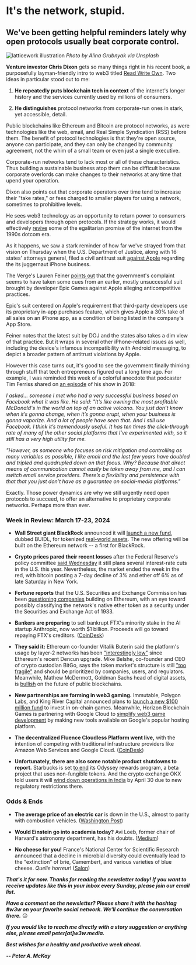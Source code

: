 # It's the network, stupid.
## We've been getting helpful reminders lately why open protocols usually beat corporate control.

![latticework illustration](https://images.unsplash.com/photo-1545987796-200677ee1011)
*Photo by Alina Grubnyak via Unsplash*

**Venture investor Chris Dixon** gets so many things right in his recent book, a purposefully layman-friendly intro to web3 titled [Read Write Own](https://www.amazon.com/s?k=chris+dixon+read+write+own&ref=nb_sb_ss_ts-doa-p_2_12). Two ideas in particular stood out to me:

1. **He repeatedly puts blockchain tech in context** of the internet's longer history and the services currently used by millions of consumers.  

2. **He distinguishes** protocol networks from corporate-run ones in stark, yet accessible, detail.

Public blockchains like Ethereum and Bitcoin are protocol networks, as were technologies like the web, email, and Real Simple Syndication (RSS) before them. The benefit of protocol technologies is that they're open source, anyone can participate, and they can only be changed by community agreement, not the whim of a small team or even just a single executive.

Corporate-run networks tend to lack most or all of these characteristics. Thus building a sustainable business atop them can be difficult because corporate overlords can make changes to their networks at any time that upend your operation.

Dixon also points out that corporate operators over time tend to increase their "take rates," or fees charged to smaller players for using a network, sometimes to prohibitive levels.

He sees web3 technology as an opportunity to return power to consumers and developers through open protocols. If the strategy works, it would effectively [revive](https://peteramckay.medium.com/back-to-the-future-with-web-3-0-bf28614e6c55) some of the egalitarian promise of the internet from the 1990s dotcom era.

As it happens, we saw a stark reminder of how far we've strayed from that vision on Thursday when the U.S. Department of Justice, along with 16 states' attorneys general, filed a civil antitrust suit [against Apple](https://www.msn.com/en-us/news/technology/justice-department-16-ags-sue-apple-for-monopolizing-smartphone-market/ar-BB1kiKOb) regarding the its juggernaut iPhone business.

The Verge's Lauren Feiner [points out](https://www.theverge.com/2024/3/22/24109033/doj-apple-antitrust-lawsuit-legal-expert-praise) that the government's complaint seems to have taken some cues from an earlier, mostly unsuccessful suit brought by developer Epic Games against Apple alleging anticompetitive practices.

Epic's suit centered on Apple's requirement that third-party developers use its proprietary in-app purchases feature, which gives Apple a 30% take of all sales on an iPhone app, as a condition of being listed in the company's App Store.

Feiner notes that the latest suit by DOJ and the states also takes a dim view of that practice. But it wraps in several other iPhone-related issues as well, including the device's infamous incompatibility with Android messaging, to depict a broader pattern of antitrust violations by Apple.

However this case turns out, it's good to see the government finally thinking through stuff that tech entrepreneurs figured out a long time ago. For example, I was reminded this week of a colorful anecdote that podcaster Tim Ferriss shared on [an episode](https://tim.blog/2018/02/06/the-tim-ferriss-show-transcripts-how-to-build-popular-podcasts-and-blogs/) of his show in 2018:

*I asked... someone I met who had a very successful business based on Facebook what it was like. He said: "It’s like owning the most profitable McDonald's in the world on top of an active volcano. You just don’t know when it’s gonna change, when it’s gonna erupt, when your business is gonna vaporize. And a lot of people have seen that. And I still use Facebook. I think it’s tremendously useful. It has ten times the click-through rate of many of the other social platforms that I’ve experimented with, so it still has a very high utility for me.*

*"However, as someone who focuses on risk mitigation and controlling as many variables as possible, I like email and the last few years have doubled and tripled and quadrupled down on that focus. Why? Because that direct means of communication cannot easily be taken away from me, and I can switch email service providers. There’s a flexibility and persistence with that that you just don’t have as a guarantee on social-media platforms."*

Exactly. Those power dynamics are why we still urgently need open protocols to succeed, to offer an alternative to proprietary corporate networks. Perhaps more than ever.

### Week in Review: March 17-23, 2024

- **Wall Street giant BlackRock** announced it will [launch a new fund](https://decrypt.co/222694/blackrock-ethereum-fund-buidl), dubbed BUIDL, for tokenized [real-world assets](https://decrypt.co/222694/blackrock-ethereum-fund-buidl). The new offering will be built on the Ethereum network -- a first for BlackRock.

- **Crypto prices pared their recent losses** after the Federal Reserve's policy committee [said Wednesday](https://www.cnbc.com/2024/03/20/bitcoin-btc-price-falls-as-cryptocurrencies-lose-400-billion-value.html) it still plans several interest-rate cuts in the U.S. this year. Nevertheless, the market ended the week in the red, with bitcoin posting a 7-day decline of 3% and ether off 6% as of late Saturday in New York.

- **Fortune reports** that the U.S. Securities and Exchange Commission has been [questioning companies](https://fortune.com/crypto/2024/03/20/sec-gary-gensler-ethereum-security-commodity-crypto-foundation/) building on Ethereum, with an eye toward possibly classifying the network's native ether token as a security under the Securities and Exchange Act of 1933.

- **Bankers are preparing** to sell bankrupt FTX's minority stake in the AI startup Anthropic, now worth $1 billion. Proceeds will go toward repaying FTX's creditors. ([CoinDesk](https://www.coindesk.com/policy/2024/03/22/bankers-are-lining-up-buyers-for-ftxs-8-stake-in-ai-startup-anthropic-report/))

- **They said it:** Ethereum co-founder Vitalik Buterin said the platform's usage by layer-2 networks has been ["interestingly low"](https://decrypt.co/222767/ethereum-founder-vitalik-buterin-surprised-l2-usage-dencun) since Ethereum's recent Dencun upgrade. Mike Belshe, co-founder and CEO of crypto custodian BitGo, says the token market's structure is still ["too fragile"](https://www.theblock.co/post/284009/etf-custody-bitgo) and should be prioritized by companies, users, and regulators. Meanwhile, Mathew McDermott, Goldman Sachs head of digital assets, is [bullish](https://blockworks.co/news/goldman-sachs-future-public-blockchains) on the future of public blockchains.

- **New partnerships are forming in web3 gaming.** Immutable, Polygon Labs, and King River Capital announced plans to [launch a new $100 million fund](https://www.coindesk.com/web3/2024/03/19/immutable-king-river-capital-polygon-labs-set-up-100m-web3-gaming-fund/) to invest in on-chain games. Meanwhile, Horizon Blockchain Games is partnering with Google Cloud to [simplify web3 game development](https://cointelegraph.com/news/sequence-partners-google-cloud-simplify-web3-nft-gaming-development) by making new tools available on Google's popular hosting platform.

- **The decentralized Fluence Cloudless Platform went live,** with the intention of competing with traditional infrastructure providers like Amazon Web Services and Google Cloud. ([CoinDesk](https://www.coindesk.com/tech/2024/03/20/protocol-village/))

- **Unfortunately, there are also some notable product shutdowns to report.** Starbucks is set [to end](https://mashable.com/article/starbucks-sunsets-nft-reward-program-odyssey) its Odyssey rewards program, a beta project that uses non-fungible tokens. And the crypto exchange OKX told users it will [wind down operations in India](https://www.theblock.co/post/284003/crypto-exchange-okx-exiting-india) by April 30 due to new regulatory restrictions there.

### Odds & Ends

- **The average price of an electric car** is down in the U.S., almost to parity with combustion vehicles. ([Washington Post](https://www.washingtonpost.com/climate-solutions/2024/03/18/electric-vehicle-price-drop/))

- **Would Einstein go into academia today?** Avi Loeb, former chair of Harvard's astronomy department, has his doubts. ([Medium](https://avi-loeb.medium.com/would-albert-einstein-end-up-in-academia-in-2024-5d7bf37a3e31))

- **No cheese for you!** France's National Center for Scientific Research announced that a decline in microbial diversity could eventually lead to the "extinction" of brie, Camembert, and various varieties of blue cheese. *Quelle horreur!* ([Salon](https://www.salon.com/2024/03/15/sacr-bleu-cheese-enthusiasts-are-mourning-the-possible-extinction-of-brie-cheese/))

_**That's it for now. Thanks for reading the newsletter today! If you want to receive updates like this in your inbox every Sunday, please join our email list.**_

_**Have a comment on the newsletter? Please share it with the hashtag #w3w on your favorite social network. We'll continue the conversation there.**_ 😉

_**If you would like to reach me directly with a story suggestion or anything else, please email peter[at]w3w.media.**_

_**Best wishes for a healthy and productive week ahead.**_  

_**-- Peter A. McKay**_  
